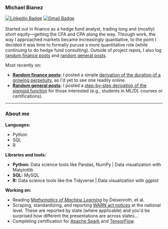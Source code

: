 ### Michael Bianez
[![Linkedin Badge](https://img.shields.io/badge/-Michael_Bianez-blue?style=flat-square&logo=Linkedin&logoColor=white&link=https://www.linkedin.com/in/michaelbianez//)](https://www.linkedin.com/in/michaelbianez/) [![Gmail Badge](https://img.shields.io/badge/-michaelbianez@gmail.com-c14438?style=flat-square&logo=Gmail&logoColor=white&link=mailto:michaelbianez@gmail.com)](mailto:michaelbianez@gmail.com)
<br>
<br>
Started out in finance as a hedge fund analyst, trading long and (mostly) short equity—getting the CFA and CPA along the way. Through work, the way I approached markets became increasingly quantiative, to the point I decided it was time to formally puruse a more quantitative role (while continuing to do hedge fund consulting). Outside of project repos, I also log [random finance posts](https://github.com/limits-to-arbitrage/random-finance-posts) and [random general posts](https://github.com/limits-to-arbitrage/random-posts).

Most recently on:
* **[Random finance posts](https://github.com/limits-to-arbitrage/random-finance-posts):** I posted a simple [derivation of the duration of a growing perpetuity](https://github.com/limits-to-arbitrage/random-finance-posts/blob/main/duration-growing-perpetuity.ipynb), as I'd yet to see one readily online.
* **[Random general posts](https://github.com/limits-to-arbitrage/random-posts):** I posted a [step-by-step derivation of the sigmoid function](https://github.com/limits-to-arbitrage/random-posts/blob/main/derivative_sigmoid.ipynb) for those interested (e.g., students in ML/DL courses or certifications).

---------------------------------------------------------------------------------------------------------------------------------------------------------------------------------
### About me

**Languages:**
* Python
* SQL
* R

**Libraries and tools:**
* **Python:** Data science tools like Pandas, NumPy | Data visualization with Matplotlib
* **SQL:** MySQL
* **R:** Data science tools like the Tidyverse | Data visualization with ggplot

**Working on:**
* Reading *[Mathematics of Machine Learning](https://mml-book.github.io/)* by Deisenroth, et al.
* Scraping, standardizing, and reporting [WARN act notices](https://www.dol.gov/agencies/eta/layoffs/warn) at the national level. These are reported by state (where applicable) and you'd be surprised how different the presentations are across states...
* Completing certification for [Apache Spark](https://www.databricks.com/learn/certification/apache-spark-developer-associate) and [TensorFlow](https://www.tensorflow.org/certificate).
